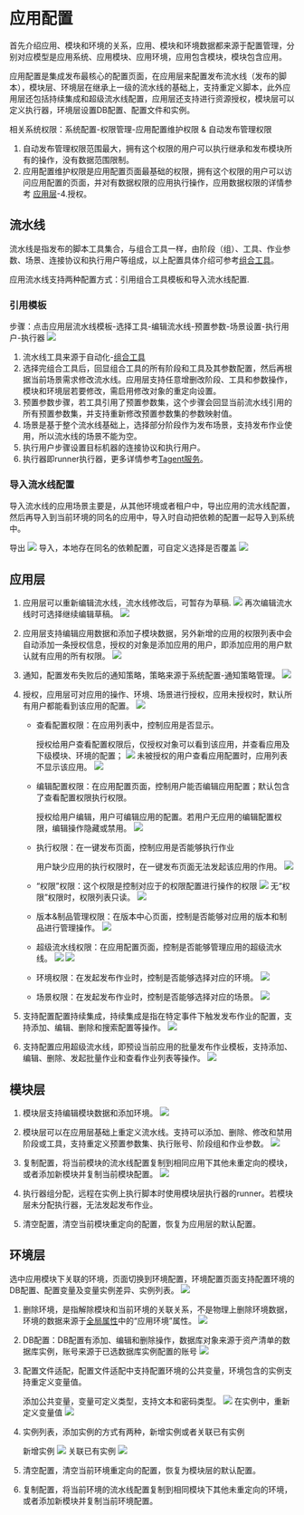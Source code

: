 # 应用配置
首先介绍应用、模块和环境的关系，应用、模块和环境数据都来源于配置管理，分别对应模型是应用系统、应用模块、应用环境，应用包含模块，模块包含应用。

应用配置是集成发布最核心的配置页面，在应用层来配置发布流水线（发布的脚本），模块层、环境层在继承上一级的流水线的基础上，支持重定义脚本，此外应用层还包括持续集成和超级流水线配置，应用层还支持进行资源授权，模块层可以定义执行器，环境层设置DB配置、配置文件和实例。

相关系统权限：系统配置-权限管理-应用配置维护权限 & 自动发布管理权限
1. 自动发布管理权限范围最大，拥有这个权限的用户可以执行继承和发布模块所有的操作，没有数据范围限制。
2. 应用配置维护权限是应用配置页面最基础的权限，拥有这个权限的用户可以访问应用配置的页面，并对有数据权限的应用执行操作，应用数据权限的详情参考 [应用层](#应用层)-4.授权。

## 流水线
流水线是指发布的脚本工具集合，与组合工具一样，由阶段（组）、工具、作业参数、场景、连接协议和执行用户等组成，以上配置具体介绍可参考[组合工具](../5.自动化/组合工具/组合工具.md)。

应用流水线支持两种配置方式：引用组合工具模板和导入流水线配置.

### 引用模板
步骤：点击应用层流水线模板-选择工具-编辑流水线-预置参数-场景设置-执行用户-执行器
![](images/应用配置_添加流水线_引用模板.gif)
1. 流水线工具来源于自动化-[组合工具](../5.自动化/组合工具/组合工具.md)
2. 选择完组合工具后，回显组合工具的所有阶段和工具及其参数配置，然后再根据当前场景需求修改流水线。应用层支持任意增删改阶段、工具和参数操作，模块和环境层若要修改，需启用修改对象的重定向设置。
3. 预置参数步骤，若工具引用了预置参数集，这个步骤会回显当前流水线引用的所有预置参数集，并支持重新修改预置参数集的参数映射值。
4. 场景是基于整个流水线基础上，选择部分阶段作为发布场景，支持发布作业使用，所以流水线的场景不能为空。
5. 执行用户步骤设置目标机器的连接协议和执行用户。
6. 执行器即runner执行器，更多详情参考[Tagent服务](../5.自动化/Tagent服务/Tagent服务.md)。

### 导入流水线配置
导入流水线的应用场景主要是，从其他环境或者租户中，导出应用的流水线配置，然后再导入到当前环境的同名的应用中，导入时自动把依赖的配置一起导入到系统中。

导出
![](images/应用配置_导出流水线.png)
导入，本地存在同名的依赖配置，可自定义选择是否覆盖
![](images/应用配置_添加流水线_导入.gif)

## 应用层
1. 应用层可以重新编辑流水线，流水线修改后，可暂存为草稿.
   ![](images/应用配置_应用层_保存为草稿.png)
   再次编辑流水线时可选择继续编辑草稿。
   ![](images/应用配置_流水线草稿.png)
2. 应用层支持编辑应用数据和添加子模块数据，另外新增的应用的权限列表中会自动添加一条授权信息，授权的对象是添加应用的用户，即添加应用的用户默认就有应用的所有权限。
![](images/应用配置_管理应用和模块信息.png)

3. 通知，配置发布失败后的通知策略，策略来源于系统配置-通知策略管理。
![](images/应用配置_通知.png)

4. 授权，应用层可对应用的操作、环境、场景进行授权，应用未授权时，默认所有用户都能看到该应用的配置。
![](images/应用配置_应用授权.png)
   - 查看配置权限：在应用列表中，控制应用是否显示。
      
      授权给用户查看配置权限后，仅授权对象可以看到该应用，并查看应用及下级模块、环境的配置；
      ![](images/应用配置_授权_有查看配置权限.png)
      未被授权的用户查看应用配置时，应用列表不显示该应用。
      ![](images/应用配置_授权_无查看配置权限.png)

   - 编辑配置权限：在应用配置页面，控制用户能否编辑应用配置；默认包含了查看配置权限执行权限。

      授权给用户编辑，用户可编辑应用的配置。若用户无应用的编辑配置权限，编辑操作隐藏或禁用。
      ![](images/应用配置_授权_无编辑配置权限.png)

   - 执行权限：在一键发布页面，控制应用是否能够执行作业

      用户缺少应用的执行权限时，在一键发布页面无法发起该应用的作用。
      ![](images/应用配置_授权_无执行权限.png)

   - “权限”权限：这个权限是控制对应于的权限配置进行操作的权限
      ![](images/应用配置_授权_权限.png)
      无“权限”权限时，权限列表只读。
      ![](images/应用配置_授权_无权限列表权限.pn)

   - 版本&制品管理权限：在版本中心页面，控制是否能够对应用的版本和制品进行管理操作。
      ![](images/应用配置_授权_无版本和制品权限.png)
  
   - 超级流水线权限：在应用配置页面，控制是否能够管理应用的超级流水线。
      ![](images/应用配置_授权_有超级流水线权限.png)
      ![](images/应用配置_授权_无超级流水线权限.png)
  
   - 环境权限：在发起发布作业时，控制是否能够选择对应的环境。
      ![](images/应用配置_授权_无环境权限.png)

   - 场景权限：在发起发布作业时，控制是否能够选择对应的场景。
      ![](images/应用配置_授权_无场景权限.png)

1. 支持配置配置持续集成，持续集成是指在特定事件下触发发布作业的配置，支持添加、编辑、删除和搜索配置等操作。
![](images/应用配置_持续集成.gif)
   
1. 支持配置应用超级流水线，即预设当前应用的批量发布作业模板，支持添加、编辑、删除、发起批量作业和查看作业列表等操作。
![](images/应用配置_超级流水线.gif)

## 模块层
1. 模块层支持编辑模块数据和添加环境。
![](images/应用配置_管理模块和环境信息.png)

2. 模块层可以在应用层基础上重定义流水线。支持可以添加、删除、修改和禁用阶段或工具，支持重定义预置参数集、执行账号、阶段组和作业参数。
![](images/应用配置_模块层重定向.gif)

3. 复制配置，将当前模块的流水线配置复制到相同应用下其他未重定向的模块，或者添加新模块并复制当前模块配置。
![](images/应用配置_复制模块配置.gif)

4. 执行器组分配，远程在实例上执行脚本时使用模块层执行器的runner。若模块层未分配执行器，无法发起发布作业。

5. 清空配置，清空当前模块重定向的配置，恢复为应用层的默认配置。

## 环境层
选中应用模块下关联的环境，页面切换到环境配置，环境配置页面支持配置环境的DB配置、配置变量及变量实例差异、实例列表。
![](images/应用配置_环境层.png)
1. 删除环境，是指解除模块和当前环境的关联关系，不是物理上删除环境数据，环境的数据来源于[全局属性](../3.配置管理/系统管理/全局属性管理.md)中的“应用环境”属性。
![](images/应用配置_删除环境.png)

2. DB配置：DB配置有添加、编辑和删除操作，数据库对象来源于资产清单的数据库实例，账号来源于已选数据库实例配置的账号
![](images/应用配置_添加DB配置.png)
3. 配置文件适配，配置文件适配中支持配置环境的公共变量，环境包含的实例支持重定义变量值。
   
   添加公共变量，变量可定义类型，支持文本和密码类型。
    ![](images/应用配置_添加公共变量.gif)
   在实例中，重新定义变量值
    ![](images/应用配置_实例重定义变量.gif)
4. 实例列表，添加实例的方式有两种，新增实例或者关联已有实例

    新增实例
    ![](images/应用配置_环境层_新增实例.png)
    关联已有实例
    ![](images/应用配置_环境层_关联已有实例.png)

5. 清空配置，清空当前环境重定向的配置，恢复为模块层的默认配置。
6. 复制配置，将当前环境的流水线配置复制到相同模块下其他未重定向的环境，或者添加新模块并复制当前环境配置。